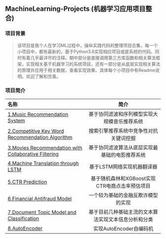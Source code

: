 ## MachineLearning-Projects (机器学习应用项目整合)

### 项目背景
>该项目是我个人在学习ML过程中，操纵实践代码的整理项目合集，每一个小项目中，都有最新的，基于Python3.6实现相应项目或是系统的代码。同时有着几乎最详尽的注释。期中部分是直接调用第三方库函数和相关算法框架，实现相关基于机器学习的系统项目，还有一部分是从底层实现相关算法的原理并应用于相关数据，查看实现效果。具体每个小项目中有Readme说明。欢迎了解和完善。

### 项目简介
|名称|简介|
|:-------------|:-------------:|
|[1.Music Recommendation System](https://github.com/LittleHeap/MachineLearning-Projects/tree/master/1.Music%20Recommendation%20System)|基于协同滤波和序列模型实现大规模音乐推荐系统|
|[2.Competitive Key Word Recommendation Algorithm](https://github.com/LittleHeap/MachineLearning-Projects/tree/master/2.Competitive%20Key%20Word%20Recommendation%20Algorithm)|搜索引擎推荐系统中竞争性对抗关键词挖掘|
|[3.Movies Recommendation with Collaborative Filtering](https://github.com/LittleHeap/MachineLearning-Projects/tree/master/3.Movies%20Recommendation%20with%20Collaborative%20Filtering)|基于协同滤波算法从底层实现最基础的电影推荐系统|
|[4.Machine Translation through LSTM](https://github.com/LittleHeap/MachineLearning-Projects/tree/master/4.Machine%20Translation%20through%20LSTM)|基于LSTM网络实现机器翻译器|
|[5.CTR Prediction](https://github.com/LittleHeap/MachineLearning-Projects/tree/master/5.CTR%20Prediction)|基于随机森林和XGBoost实现CTR电商点击率预估项目|
|[6.Financial Antifraud Model](https://github.com/LittleHeap/MachineLearning-Projects/tree/master/6.Financial%20Antifraud%20Model)|一个较为基础的金融反欺诈模型的实现|
|[7.Document Topic Model and Classification](https://github.com/LittleHeap/MachineLearning-Projects/tree/master/7.Document%20Topic%20Model%20and%20Classification)|基于目前几种基础主流的文本算法实现文本信息分析和分类|
|[8.AutoEncoder](https://github.com/LittleHeap/MachineLearning-Projects/tree/master/8.AutoEncoder)|实现AutoEncoder自编码机|